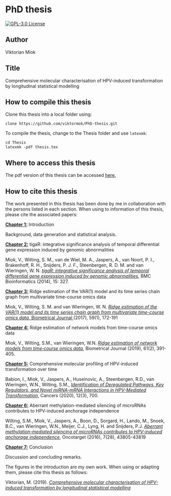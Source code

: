 PhD thesis
========================

[![GPL-3.0 License](http://img.shields.io/badge/license-MIT-brightgreen.svg)](license.md)

## Author

Viktorian Miok

## Title

Comprehensive molecular characterisation of HPV-induced transformation by longitudinal statistical modelling

## How to compile this thesis

Clone this thesis into a local folder using:

```{bash}
clone https://github.com/viktormok/PhD-thesis.git
```

To compile the thesis, change to the Thesis folder and use `latexmk`:

```{bash}
cd Thesis
latexmk -pdf thesis.tex
```

## Where to access this thesis

The pdf version of this thesis can be accessed [here.](https://research.vu.nl/en/publications/comprehensive-molecular-characterisation-of-hpv-induced-transform)

## How to cite this thesis

The work presented in this thesis has been done by me in collaboration with the persons listed in each section. 
When using to information of this thesis, please cite the associated papers:


[**Chapter 1:**](https://research.vu.nl/ws/portalfiles/portal/61554199/chapter+1.pdf) Introduction

Background, data generation and statistical analysis.

[**Chapter 2:**](https://research.vu.nl/ws/portalfiles/portal/61554201/chapter+2.pdf) tigaR: integrative significance analysis of temporal differential gene expression induced by genomic abnormalities

Miok, V., Wilting, S. M., van de Wiel, M. A., Jaspers, A., van Noort, P. I., Brakenhoff, R. H., Snijders, P. J. F., Steenbergen, R. D. M. and van Wieringen, W. N. [_tigaR: integrative significance analysis of temporal differential gene expression induced by genomic abnormalities_](https://bmcbioinformatics.biomedcentral.com/articles/10.1186/1471-2105-15-327), BMC Bioinformatics (2014), 15: 327.

[**Chapter 3:**](https://research.vu.nl/ws/portalfiles/portal/61554203/chapter+3.pdf) Ridge estimation of the VAR(1) model and its time series chain graph from multivariate time-course omics data 

Miok, V., Wilting, S. M. and van Wieringen, W. N. [_Ridge estimation of the VAR(1) model and its time series chain graph from multivariate time-course omics data_, Biometrical Journal ](https://onlinelibrary.wiley.com/doi/full/10.1002/bimj.201500269)(2017), 59(1), 172-191

[**Chapter 4:**](https://research.vu.nl/ws/portalfiles/portal/61554205/chapter+4.pdf) Ridge estimation of network models from time-course omics data

Miok, V., Wilting, S.M., van Wieringen, W.N. [_Ridge estimation of network models from time‐course omics data_](https://onlinelibrary.wiley.com/doi/full/10.1002/bimj.201700195), Biometrical Journal (2019), 61(2), 391-405.

[**Chapter 5:**](https://research.vu.nl/ws/portalfiles/portal/61554207/chapter+5.pdf) Comprehensive molecular profiling of HPV-induced transformation over time

Babion, I., Miok, V., Jaspers, A., Huseinovic, A., Steenbergen, R.D., van Wieringen, W.N., Wilting, S.M., [_Identification of Deregulated Pathways, Key Regulators, and Novel miRNA-mRNA Interactions in HPV-Mediated Transformation_](https://www.mdpi.com/2072-6694/12/3/700), Cancers (2020), 12(3), 700.

[**Chapter 6:**](https://research.vu.nl/ws/portalfiles/portal/61554209/chapter+6.pdf) Aberrant methylation-mediated silencing of microRNAs contributes to HPV-induced anchorage independence

Wilting, S.M., Miok, V., Jaspers, A., Boon, D., Sorgard, H., Lando, M., Snoek, B.C., van Wieringen, W.N., Meijer, C.J., Lyng, H. and Snijders, P.J. [_Aberrant methylation-mediated silencing of microRNAs contributes to HPV-induced anchorage independence_](https://www.oncotarget.com/article/9698/text/), Oncotarget (2016), 7(28), 43805-43819

[**Chapter 7:**](https://research.vu.nl/ws/portalfiles/portal/61554211/chapter+7.pdf) Conclusion

Discussion and concluding remarks.

The figures in the introduction are my own work. 
When using or adapting them, please cite this thesis as follows:

Viktorian, M. (2019). [_Comprehensive molecular characterisation of HPV-induced transformation by longitudinal statistical modelling_](https://research.vu.nl/en/publications/comprehensive-molecular-characterisation-of-hpv-induced-transform)

